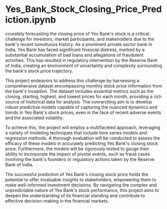 # Yes_Bank_Stock_Closing_Price_Prediction.ipynb

ccurately forecasting the closing price of Yes Bank's stock is a critical challenge for investors, market participants, and stakeholders due to the bank's recent tumultuous history. As a prominent private sector bank in India, Yes Bank has faced significant financial distress, marked by a substantial accumulation of bad loans and allegations of fraudulent activities. This has resulted in regulatory intervention by the Reserve Bank of India, creating an environment of uncertainty and complexity surrounding the bank's stock price trajectory.

This project endeavors to address this challenge by harnessing a comprehensive dataset encompassing monthly stock price information from the bank's inception. The dataset includes essential metrics such as the closing, starting, highest, and lowest prices for each month, providing a rich source of historical data for analysis. The overarching aim is to develop robust predictive models capable of capturing the nuanced dynamics and trends in Yes Bank's stock prices, even in the face of recent adverse events and the associated volatility.

To achieve this, the project will employ a multifaceted approach, leveraging a variety of modeling techniques that include time series models and regression methods. A thorough evaluation will be conducted to assess the efficacy of these models in accurately predicting Yes Bank's closing stock price. Furthermore, the models will be rigorously tested to gauge their ability to incorporate the impact of pivotal events, such as fraud cases involving the bank's founders or regulatory actions taken by the Reserve Bank of India.

The successful prediction of Yes Bank's closing stock price holds the potential to offer invaluable insights to stakeholders, empowering them to make well-informed investment decisions. By navigating the complex and unpredictable nature of Yes Bank's stock performance, this project aims to deepen the understanding of its financial standing and contribute to effective decision-making in the financial markets.
